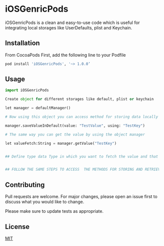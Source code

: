 # iOSGenricPods

iOSGenricPods is a clean and easy-to-use code which is useful for integrating local storages like UserDefaults, plist and Keychain.

## Installation

From CocoaPods
First, add the following line to your Podfile 

```bash
pod install 'iOSGenricPods', '~> 1.0.0’

```

## Usage

```python
import iOSGenricPods

Create object for different storages like default, plist or keychain 

let manager = defaultManager()

# Now using this object you can access method for storing data locally in UserDefault.

manager.saveValueInDefault(value: "TestValue", using: "TestKey")

# The same way you can get the value by using the object manager

let valueFetch:String = manager.getValue("TestKey")


## Define type data Type in which you want to fetch the value and that’s way you can get the stored value.


## FOLLOW THE SAME STEPS TO ACCESS  THE METHODS FOR STORING AND RETRIEVING DATA FROM THE KEYCHAIN AND PLIST

```

## Contributing
Pull requests are welcome. For major changes, please open an issue first to discuss what you would like to change.

Please make sure to update tests as appropriate.

## License
[MIT](https://choosealicense.com/licenses/mit/)

